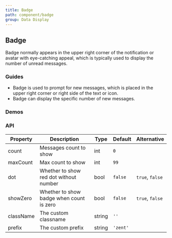```yaml
---
title: Badge
path: component/badge
group: Data Display
---
```


## Badge

Badge normally appears in the upper right corner of the notification or avatar with eye-catching appeal, which is typically used to display the number of unread messages.

### Guides

-  Badge is used to prompt for new messages, which is placed in the upper right corner or right side of the text or icon.
-  Badge can display the specific number of new messages.

### Demos

### API

| Property     |  Description  | Type     | Default  | Alternative |
| ---------| ----------------- | ------  | -------------|----------------- |
| count | Messages count to show | int | `0` | |
| maxCount | Max count to show | int | `99`  |                  |
| dot | Whether to show red dot without number | bool | `false` | `true`, `false` |
| showZero | Whether to show badge when count is zero | bool | `false` | `true`, `false`  |
| className| The custom classname | string   | `''` |   |
| prefix | The custom prefix | string   | `'zent'` |  |



<style>
.zent-badge .demo-cont {
	width: 40px;
	height: 40px;
	line-height: 40px;
	border-radius: 20px;
	background: #38f;
	color: #fff;
	font-size: 20px;
}
.zent-badge {
	margin-right: 30px;
}
.zent-badge-demo-wrapper {
	display: flex;
	align-items: center;
}
</style>
